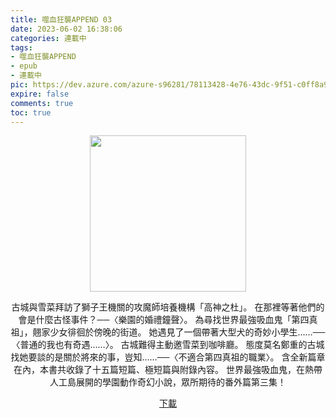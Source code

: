 ```yaml
---
title: 噬血狂襲APPEND 03
date: 2023-06-02 16:38:06
categories: 連載中
tags:
- 噬血狂襲APPEND
- epub
- 連載中
pic: https://dev.azure.com/azure-s96281/78113428-4e76-43dc-9f51-c0ff8a913055/_apis/git/repositories/a379171b-de46-4c10-9b0d-00da23959885/items?path=/Epub%20Cover/%E5%99%AC%E8%A1%80%E7%8B%82%E8%A5%B2APPEND-03.jpg&versionDescriptor%5BversionOptions%5D=0&versionDescriptor%5BversionType%5D=0&versionDescriptor%5Bversion%5D=main&resolveLfs=true&%24format=octetStream&api-version=5.0
expire: false
comments: true
toc: true
---
```


<div style="text-align:center" class="kratos-post-content">

<img width="250px" src="https://dev.azure.com/azure-s96281/78113428-4e76-43dc-9f51-c0ff8a913055/_apis/git/repositories/a379171b-de46-4c10-9b0d-00da23959885/items?path=/Epub%20Cover/%E5%99%AC%E8%A1%80%E7%8B%82%E8%A5%B2APPEND-03.jpg&versionDescriptor%5BversionOptions%5D=0&versionDescriptor%5BversionType%5D=0&versionDescriptor%5Bversion%5D=main&resolveLfs=true&%24format=octetStream&api-version=5.0">

<p>
古城與雪菜拜訪了獅子王機關的攻魔師培養機構「高神之杜」。
在那裡等著他們的會是什麼古怪事件？──〈樂園的婚禮鐘聲〉。
為尋找世界最強吸血鬼「第四真祖」，翹家少女徘徊於傍晚的街道。
她遇見了一個帶著大型犬的奇妙小學生……──〈普通的我也有奇遇……〉。
古城難得主動邀雪菜到咖啡廳。
態度莫名鄭重的古城找她要談的是關於將來的事，豈知……──〈不適合第四真祖的職業〉。
含全新篇章在內，本書共收錄了十五篇短篇、極短篇與附錄內容。
世界最強吸血鬼，在熱帶人工島展開的學園動作奇幻小說，眾所期待的番外篇第三集！
</p>

<p>
<a href="https://epubdatabase.azurewebsites.net/EBOOKS/EPUB/完結/噬血狂襲/%E5%99%AC%E8%A1%80%E7%8B%82%E8%A5%B2APPEND.3.epub?download=1">下載</a>
</p>

</div>
